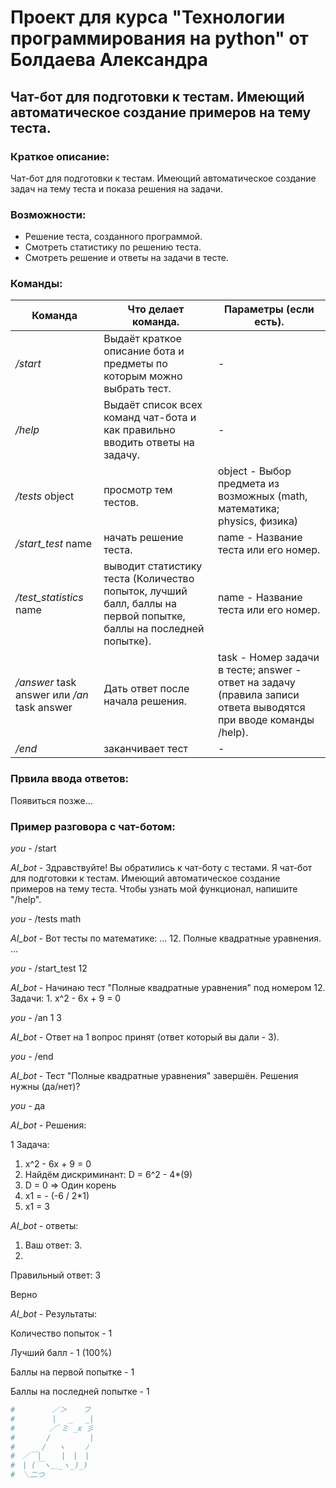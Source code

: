 # Проект для курса "Технологии программирования на python" от Болдаева Александра
## Чат-бот для подготовки к тестам. Имеющий автоматическое создание примеров на тему теста.

### Краткое описание:
Чат-бот для подготовки к тестам. Имеющий автоматическое создание задач на тему теста и показа решения на задачи. 

### Возможности:
- Решение теста, созданного программой.
- Смотреть статистику по решению теста.
- Смотреть решение и ответы на задачи в тесте.

### Команды:
| Команда                                     | Что делает команда.                                                                                              | Параметры (если есть).                                                                                           | 
|---------------------------------------------|------------------------------------------------------------------------------------------------------------------|------------------------------------------------------------------------------------------------------------------|
| */start*                                    | Выдаёт краткое описание бота и предметы по которым можно выбрать тест.                                           | -                                                                                                                | 
| */help*                                     | Выдаёт список всех команд чат-бота и как правильно вводить ответы на задачу.                                     | -                                                                                                                |
| */tests* object                             | просмотр тем тестов.                                                                                             | object - Выбор предмета из возможных (math, математика; physics, физика)                                         |
| */start_test* name                          | начать решение теста.                                                                                            | name - Название теста или его номер.                                                                             |
| */test_statistics* name                     | выводит статистику теста (Количество попыток, лучший балл, баллы на первой попытке, баллы на последней попытке). | name - Название теста или его номер.                                                                             |
| */answer* task answer или */an* task answer | Дать ответ после начала решения.                                                                                 | task - Номер задачи в тесте; answer - ответ на задачу (правила записи ответа выводятся при вводе команды /help). |
| */end*                                      | заканчивает тест                                                                                                 | -                                                                                                                |

### Првила ввода ответов:
Появиться позже...

### Пример разговора с чат-ботом:
*you* - /start

*AI_bot* - Здравствуйте! Вы обратились к чат-боту с тестами. Я чат-бот для подготовки к тестам. 
           Имеющий автоматическое создание примеров на тему теста. Чтобы узнать мой функционал, напишите "/help".

*you* - /tests math

*AI_bot* - Вот тесты по математике:
    ...
    12. Полные квадратные уравнения.
    ...

*you* - /start_test 12

*AI_bot* - Начинаю тест "Полные квадратные уравнения" под номером 12.
            Задачи:
            1. x^2 - 6x + 9 = 0

*you* - /an 1 3

*AI_bot* - Ответ на 1 вопрос принят (ответ который вы дали - 3).

*you* - /end

*AI_bot* - Тест "Полные квадратные уравнения" завершён. Решения нужны (да/нет)?

*you* - да

*AI_bot* - Решения:

1 Задача:
1. x^2 - 6x + 9 = 0
2. Найдём дискриминант: D = 6^2 - 4*(9)
3. D = 0 => Один корень
4. x1 = - (-6 / 2*1)
5. x1 = 3

*AI_bot* - ответы:
1. Ваш ответ: 3.
2. 
Правильный ответ: 3

Верно

*AI_bot* - Результаты:

Количество попыток - 1

Лучший балл - 1 (100%)

Баллы на первой попытке - 1

Баллы на последней попытке - 1



``` python
#　　　　　／＞　  フ
#　　　　　| 　_　 _|
#　 　　　／`ミ _x 彡
#　　 　 /　　　 　 |
#　　　 /　 ヽ　　 ﾉ
#　／￣|　　 |　|　|
#　| (￣ヽ＿_ヽ_)_)
#　＼二つ
```